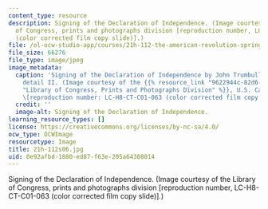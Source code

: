 ```yaml
---
content_type: resource
description: Signing of the Declaration of Independence. (Image courtesy of the Library
  of Congress, prints and photographs division [reproduction number, LC-H8-CT-C01-063
  (color corrected film copy slide)].)
file: /ol-ocw-studio-app/courses/21h-112-the-american-revolution-spring-2006/0e92afbd1880ed87f63e205a64308014_21h-112s06.jpg
file_size: 66276
file_type: image/jpeg
image_metadata:
  caption: 'Signing of the Declaration of Independence by John Trumbull in U.S. Capitol,
    detail II. (Image courtesy of the {{% resource_link "9622944c-82d6-4d59-94d1-63dbaca83398"
    "Library of Congress, Prints and Photographs Division" %}}, U.S. Capitol paintings
    \[reproduction number: LC-H8-CT-C01-063 (color corrected film copy slide)\].)'
  credit: ''
  image-alt: Signing of the Declaration of Independence.
learning_resource_types: []
license: https://creativecommons.org/licenses/by-nc-sa/4.0/
ocw_type: OCWImage
resourcetype: Image
title: 21h-112s06.jpg
uid: 0e92afbd-1880-ed87-f63e-205a64308014
---
```

Signing of the Declaration of Independence. (Image courtesy of the Library of Congress, prints and photographs division [reproduction number, LC-H8-CT-C01-063 (color corrected film copy slide)].)